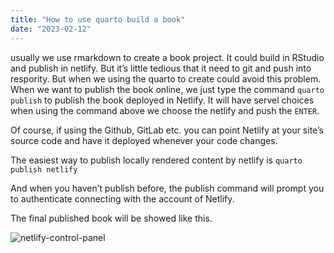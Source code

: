 ```yaml
---
title: "How to use quarto build a book"
date: "2023-02-12"
---
```


usually we use rmarkdown to create a book project. It could build in RStudio and publish in netlify. But it’s little tedious that it need to git and push into respority. But when we using the quarto to create could avoid this problem. When we want to publish the book online, we just type the command `quarto publish` to publish the book deployed in Netlify. It will have servel choices when using the command above we choose the netlify and push the `ENTER`.

Of course, if using the Github, GitLab etc. you can point Netlify at your site’s source code and have it deployed whenever your code changes.

The easiest way to publish locally rendered content by netlify is `quarto publish netlify`

And when you haven’t publish before, the publish command will prompt you to authenticate connecting with the account of Netlify.

The final published book will be showed like this.

![netlify-control-panel](../../../static/media/netlify-control-panel.png)

